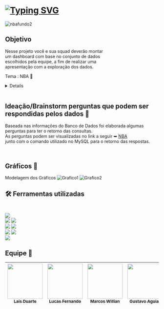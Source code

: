 # [![Typing SVG](https://readme-typing-svg.demolab.com?font=Fira+Code&size=30&pause=1000&color=0366C5&width=497&height=80&lines=Projeto++em+Grupo+-+Modulo+4)](https://git.io/typing-svg)

![nbafundo2](https://user-images.githubusercontent.com/113525688/214936504-979de8f5-ce26-499c-975c-53629f03e1f9.png)


## Objetivo
Nesse projeto você e sua squad deverão montar <br>
um dashboard com base no conjunto de dados <br>
escolhidos pela equipe, a fim de realizar uma <br>
apresentação com a exploração dos dados.
 
 Tema : NBA 🏀 

 <details><sumary><br>
  </sumary>
➥ Crie um repositório compartilhado com sua equipe
para que seja possível fazer o backup tanto do
esquema do banco quanto das queries elaboradas.

➥ Ideação/Brainstorm sobre perguntas que
podem ser respondidas pelos dados: Análise
o conjunto de dados selecionado para que as
perguntas sejam pertinentes.

➥ Estruturar o esquema do banco de dados: A
partir da avaliação do conjunto de dados
fornecidos, modelar as tabelas do banco. Note que
não é necessário mapear todas as colunas de todas
as tabelas. Mantenha sua implementação simples
construindo um modelo que atende às perguntas
elaboradas pelo grupo.

➥ Realizar carga no banco: Com base no
esquema desenhado e criado, subir os dados
presentes nos arquivos para o banco de dados a fim
de verificar o funcionamento da solução
encontrada.

➥ Criar visualizações dos dados com base nas
perguntas elaboradas: aqui vocês podem usar
planilhas (Excel / Google), Metabase, Tableau,
Power Bi, etc.

➥ Montar uma apresentação a partir das perguntas e
análise exploratória feita em cima do conjunto de
dados selecionado

</details>




<br>

## Ideação/Brainstorm perguntas que podem ser respondidas pelos dados 🏀
Baseada nas informações do Banco de Dados foi elaborada algumas perguntas para ter o retorno das consultas. <br>
As perguntas podem ser visualizadas no link a seguir ➥ [NBA](https://visualizando-a-situacao.vercel.app/) <br>
junto com o comando utilizado no MySQL para o retorno das respostas.


<br>
 
## Gráficos  🏀
Modelagem dos Gráficos
![Grafico1](https://user-images.githubusercontent.com/113525688/214934016-758348f9-e0c8-4d0f-9af8-ecbce7cca486.png)
![Grafico2](https://user-images.githubusercontent.com/113525688/214934079-b1ab7392-9dc5-421c-b6ec-4067db7633d2.png)




## 🛠️ Ferramentas utilizadas <br> <br>
<img src="https://img.shields.io/badge/MySQL-005C84?style=for-the-badge&logo=mysql&logoColor=white" target="_blank"></a>  <br> 
<img src="https://img.shields.io/badge/Vercel-000000?style=for-the-badge&logo=vercel&logoColor=white" target="_blank"></a> 
<img src="https://img.shields.io/badge/GitHub-100000?style=for-the-badge&logo=github&logoColor=white" target="_blank"></a> <br>
<img src="https://img.shields.io/badge/PowerBI-F2C811?style=for-the-badge&logo=Power%20BI&logoColor=white" target="_blank"></a>
<img src="https://img.shields.io/badge/Canva-%2300C4CC.svg?&style=for-the-badge&logo=Canva&logoColor=white" target="_blank"></a>	<br>
<img src="https://img.shields.io/badge/React-20232A?style=for-the-badge&logo=react&logoColor=61DAFB" target="_blank"></a>
<img src="https://img.shields.io/badge/HTML5-E34F26?style=for-the-badge&logo=html5&logoColor=white" target="_blank"></a> <br>
<img src="https://img.shields.io/badge/CSS3-1572B6?style=for-the-badge&logo=css3&logoColor=white" target="_blank"></a>


## Equipe  🏀
| [<img src="https://avatars.githubusercontent.com/u/113525360?v=4" width=115><br><sub>Laís Duarte</sub>](https://github.com/laisduarte07) |  [<img src="https://avatars.githubusercontent.com/u/113525442?v=4" width=115><br><sub>Lucas Fernando</sub>](https://github.com/LucasFToddy) |  [<img src="https://avatars.githubusercontent.com/u/87791042?v=4" width=115><br><sub>Marcos Willian</sub>](https://github.com/marcosmwx) | [<img src="https://avatars.githubusercontent.com/u/113530214?v=4" width=115><br><sub>Gustavo Aguiar</sub>](https://github.com/Aguiargustavo) | [<img src="https://avatars.githubusercontent.com/u/113525688?v=4" width=115><br><sub>Débora Santana</sub>](https://github.com/DeboraSantanaa)
| :---: | :---: | :---: | :---: | :---: |

